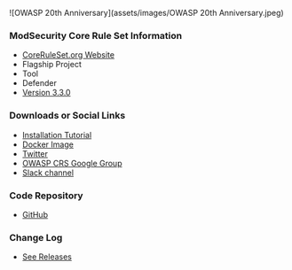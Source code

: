 ![OWASP 20th Anniversary](assets/images/OWASP 20th Anniversary.jpeg)

### ModSecurity Core Rule Set Information
* [CoreRuleSet.org Website](https://coreruleset.org)
* <i class="fas fa-flag" style="color:#2ADA08;"></i> Flagship Project
* <i class="fas fa-tools" style="color:#233e81;"></i> Tool
* <i class="fas fa-shield-alt" style="color:#233e81;"></i> Defender
* [Version 3.3.0](https://github.com/coreruleset/coreruleset/releases/tag/v3.3.0)

### Downloads or Social Links
* [Installation Tutorial](https://coreruleset.org/installation/)
* [Docker Image](https://hub.docker.com/r/owasp/modsecurity-crs/) 
* [Twitter](https://twitter.com/coreruleset)
* [OWASP CRS Google Group](https://groups.google.com/a/owasp.org/forum/#!forum/modsecurity-core-rule-set-project)
* [Slack channel](https://owasp.slack.com/archives/CBKGH8A5P)

### Code Repository
* [GitHub](https://github.com/coreruleset/coreruleset/)

### Change Log
* [See Releases](https://github.com/coreruleset/coreruleset/releases)

